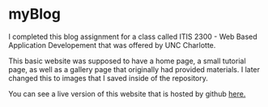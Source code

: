 # myBlog
I completed this blog assignment for a class called ITIS 2300 - Web Based Application Developement that was offered by UNC Charlotte.

This basic website was supposed to have a home page, a small tutorial page, as well as a gallery page that originally had provided materials.  I later changed this to images that I saved inside of the repository.

You can see a live version of this website that is hosted by github [here.](https://mpachapa.github.io/myBlog/)